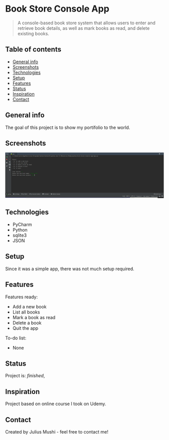# Book Store Console App
> A console-based book store system that allows users to enter and retrieve book details, as well as mark books as read, and delete existing books.

## Table of contents
* [General info](#general-info)
* [Screenshots](#screenshots)
* [Technologies](#technologies)
* [Setup](#setup)
* [Features](#features)
* [Status](#status)
* [Inspiration](#inspiration)
* [Contact](#contact)

## General info
The goal of this project is to show my portifolio to the world.

## Screenshots
![Book Store App](./BookStoreApp.PNG)

## Technologies
* PyCharm
* Python
* sqlite3
* JSON

## Setup
Since it was a simple app, there was not much setup required.

## Features
Features ready:
* Add a new book
* List all books
* Mark a book as read
* Delete a book
* Quit the app

To-do list:
* None

## Status
Project is: _finished_,

## Inspiration
Project based on online course I took on Udemy.

## Contact
Created by Julius Mushi - feel free to contact me!
